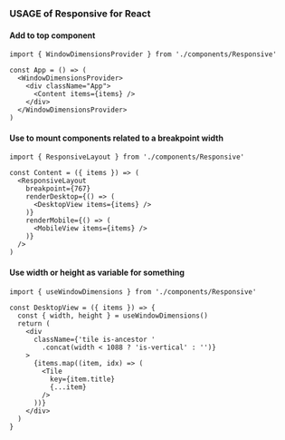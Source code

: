 
### USAGE of Responsive for React

#### Add to top component
```
import { WindowDimensionsProvider } from './components/Responsive'

const App = () => (
  <WindowDimensionsProvider>
    <div className="App">
      <Content items={items} />
    </div>
  </WindowDimensionsProvider>
)
```


#### Use to mount components related to a breakpoint width

```
import { ResponsiveLayout } from './components/Responsive'

const Content = ({ items }) => (
  <ResponsiveLayout
    breakpoint={767}
    renderDesktop={() => (
      <DesktopView items={items} />
    )}
    renderMobile={() => (
      <MobileView items={items} />
    )}
  />
)
```


#### Use width or height as variable for something
```
import { useWindowDimensions } from './components/Responsive'

const DesktopView = ({ items }) => {
  const { width, height } = useWindowDimensions()
  return (
    <div
      className={'tile is-ancestor '
        .concat(width < 1088 ? 'is-vertical' : '')}
    >
      {items.map((item, idx) => (
        <Tile
          key={item.title}
          {...item}
        />
      ))}
    </div>
  )
}
```
